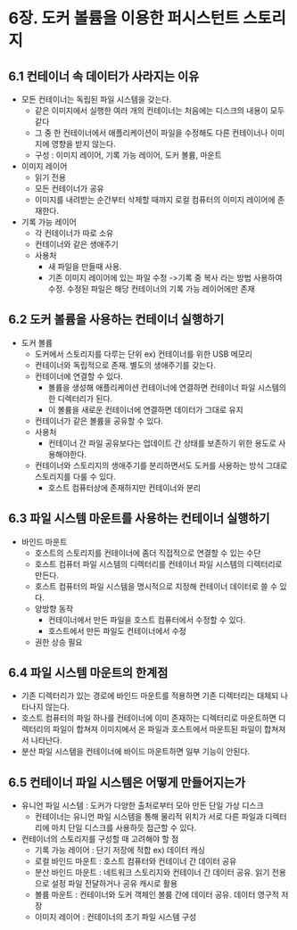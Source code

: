 # 6장. 도커 볼륨을 이용한 퍼시스턴트 스토리지
## 6.1 컨테이너 속 데이터가 사라지는 이유
* 모든 컨테이너는 독립된 파일 시스템을 갖는다. 
  * 같은 이미지에서 실행한 여러 개의 컨테이너는 처음에는 디스크의 내용이 모두 같다 
  * 그 중 한 컨테이너에서 애플리케이션이 파일을 수정해도 다른 컨테이너나 이미지에 영향을 받지 않는다.
  * 구성 : 이미지 레이어, 기록 가능 레이어, 도커 볼륨, 마운트
* 이미지 레이어
  * 읽기 전용
  * 모든 컨테이너가 공유
  * 이미지를 내려받는 순간부터 삭제할 때까지 로컬 컴퓨터의 이미지 레이어에 존재한다. 
* 기록 가능 레이어
  * 각 컨테이너가 따로 소유
  * 컨테이너와 같은 생애주기
  * 사용처
    * 새 파일을 만들때 사용.
    * 기존 이미지 레이어에 있는 파일 수정 ->기록 중 복사 라는 방법 사용하여 수정. 수정된 파일은 해당 컨테이너의 기록 가능 레이어에만 존재

## 6.2 도커 볼륨을 사용하는 컨테이너 실행하기
* 도커 볼륨
  * 도커에서 스토리지를 다루는 단위 ex) 컨테이너를 위한 USB 메모리
  * 컨테이너와 독립적으로 존재. 별도의 생애주기를 갖는다. 
  * 컨테이너에 연결할 수 있다. 
    * 볼륨을 생성해 애플리케이션 컨테이너에 연결하면 컨테이너 파일 시스템의 한 디렉터리가 된다. 
    * 이 볼륨을 새로운 컨테이너에 연결하면 데이터가 그대로 유지
  * 컨테이너가 같은 볼륨을 공유할 수 있다. 
  * 사용처
    * 컨테이너 간 파일 공유보다는 업데이트 간 상태를 보존하기 위한 용도로 사용해야한다. 
  * 컨테이너와 스토리지의 생애주기를 분리하면서도 도커를 사용하는 방식 그대로 스토리지를 다룰 수 있다.
    * 호스트 컴퓨터상에 존재하지만 컨테이너와 분리

## 6.3 파일 시스템 마운트를 사용하는 컨테이너 실행하기
* 바인드 마운트
  * 호스트의 스토리지를 컨테이너에 좀더 직접적으로 연결할 수 있는 수단
  * 호스트 컴퓨터 파일 시스템의 디렉터리를 컨테이너 파일 시스템의 디렉터리로 만든다. 
  * 호스트 컴퓨터의 파일 시스템을 명시적으로 지정해 컨테이너 데이터로 쓸 수 있다.
  * 양방향 동작
    * 컨테이너에서 만든 파일을 호스트 컴퓨터에서 수정할 수 있다. 
    * 호스트에서 만든 파일도 컨테이너에서 수정
  * 권한 상승 필요

## 6.4 파일 시스템 마운트의 한계점
* 기존 디렉터리가 있는 경로에 바인드 마운트를 적용하면 기존 디렉터리는 대체되 나타나지 않는다. 
* 호스트 컴퓨터의 파일 하나를 컨테이너에 이미 존재하는 디렉터리로 마운트하면 디렉터리의 파일이 합쳐져 이미지에서 온 파일과 호스트에서 마운트된 파일이 합쳐져서 나타난다.
* 분산 파일 시스템을 컨테이너에 바이드 마운트하면 일부 기능이 안된다. 

## 6.5 컨테이너 파일 시스템은 어떻게 만들어지는가
* 유니언 파일 시스템 : 도커가 다양한 출처로부터 모아 만든 단일 가상 디스크
  * 컨테이너는 유니언 파일 시스템을 통해 물리적 위치가 서로 다른 파일과 디렉터리에 마치 단일 디스크를 사용하듯 접근할 수 있다. 
* 컨테이너의 스토리지를 구성할 때 고려해야 할 점
  * 기록 가능 레이어 : 단기 저장에 적합 ex) 데이터 캐싱
  * 로컬 바인드 마운트 : 호스트 컴퓨터와 컨테이너 간 데이터 공유
  * 분산 바인드 마운트 : 네트워크 스토리지와 컨테이너 간 데이터 공유. 읽기 전용으로 설정 파일 전달하거나 공유 캐시로 활용
  * 볼륨 마운트 : 컨테이너와 도커 객체인 볼륨 간에 데이터 공유. 데이터 영구적 저장
  * 이미지 레이어 : 컨테이너의 초기 파일 시스템 구성
